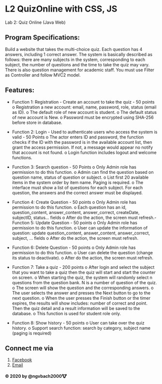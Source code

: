 # L2 QuizOnline with CSS, JS
Lab 2: Quiz Online
(Java Web)

## Program Specifications:
Build a website that takes the multi-choice quiz. Each question has 4 answers, including 1 correct answer. The system
is basically described as follows: there are many subjects in the system, corresponding to each subject, the number
of questions and the time to take the quiz may vary. There is also question management for academic staff. You must
use Filter as Controller and follow MVC2 model.

## Features:
- Function 1: Registration - Create an account to take the quiz - 50 points
o Registration a new account: email, name, password, role, status (email as ID).
o The default role of new account is student.
o The default status of new account is New.
o Password must be encrypted using SHA-256 before store in database.

- Function 2: Login - Used to authenticate users who access the system is valid - 50 Points
o The actor enters ID and password, the function checks if the ID with the password is in the available
account list, then grant the access permission. If not, a message would appear no notify that account is
not found.
o Login function includes logout and welcome functions.

- Function 3: Search question - 50 Points
o Only Admin role has permission to do this function.
o Admin can find the question based on question name, status of question or subject.
o List first 20 available items in the system order by item name. Paging is required.
o The interface must show a list of questions for each subject. For each question, the answers and the
correct answer must be displayed.

- Function 4: Create Question - 50 points
o Only Admin role has permission to do this function.
o Each question has an id, question_content, answer_content, answer_correct, createDate, subjectID,
status… fields
o After do the action, the screen must refresh.- Function 5: Update Question - 50 points
o Only Admin role has permission to do this function.
o User can update the information of question: update question_content, answer_content,
answer_correct, subject, … fields
o After do the action, the screen must refresh.

- Function 6: Delete Question - 50 points
o Only Admin role has permission to do this function.
o User can delete the question (change its status to deactivate).
o After do the action, the screen must refresh.

- Function 7: Take a quiz - 200 points
o After login and select the subject that you want to take a quiz then the quiz will start and start the counter
on screen.
o When starting the quiz, the system will randomly select n questions from the question bank. N is a number
of question of the quiz.
o The screen will show the question and the corresponding answers.
o The user selects the answer and presses the Next button to go to the next question.
o When the user presses the Finish button or the timer expires, the results will show includes: number of
correct and point. Then the quiz detail and a result information will be saved to the database.
o This function is used for student role only.

- Function 8: Show history - 50 points
o User can take over the quiz history.
o Support search function: search by category, subject name (paging is required)
 
## Connect me via 
1. [Facebook](https://fb.me/ngvbach2000)
2. [Email](mailto:ngvbach2000@gmail.com)

#### © 2020 by @ngvbach2000:cow:
